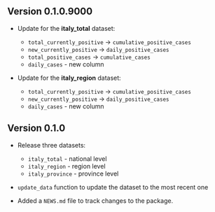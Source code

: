 ## Version 0.1.0.9000

* Update for the **italy_total** dataset:
  - `total_currently_positive` -> `cumulative_positive_cases`
  - `new_currently_positive` -> `daily_positive_cases`
  - `total_positive_cases` -> `cumulative_cases`
  - `daily_cases` - new column
  
* Update for the **italy_region** dataset:
  - `total_currently_positive` -> `cumulative_positive_cases`
  - `new_currently_positive` -> `daily_positive_cases`
  - `daily_cases` - new column

## Version 0.1.0

* Release three datasets:
  - `italy_total` - national level
  - `italy_region` - region level
  - `italy_province` - province level
* `update_data` function to update the dataset to the most recent one


* Added a `NEWS.md` file to track changes to the package.
